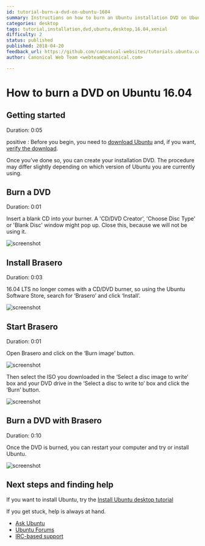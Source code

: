 ```yaml
---
id: tutorial-burn-a-dvd-on-ubuntu-1604
summary: Instructions on how to burn an Ubuntu installation DVD on Ubuntu with Brasero
categories: desktop
tags: tutorial,installation,dvd,ubuntu,desktop,16.04,xenial
difficulty: 2
status: published
published: 2018-04-20
feedback_url: https://github.com/canonical-websites/tutorials.ubuntu.com/issues
author: Canonical Web Team <webteam@canonical.com>

---
```


# How to burn a DVD on Ubuntu 16.04

## Getting started
Duration: 0:05

positive
: Before you begin, you need to [download Ubuntu](https://www.ubuntu.com/download) and, if you want, [verify the download](/tutorial/tutorial-how-to-verify-ubuntu).

Once you’ve done so, you can create your installation DVD. The procedure may differ slightly depending on which version of Ubuntu you are currently using.

## Burn a DVD
Duration: 0:01

Insert a blank CD into your burner. A 'CD/DVD Creator', 'Choose Disc Type' or 'Blank Disc' window might pop up. Close this, because we will not be using it.

![screenshot](https://assets.ubuntu.com/v1/d7c64451-download-desktop-burn-a-dvd-on-ubuntu-1.jpg)

## Install Brasero
Duration: 0:03

16.04 LTS no longer comes with a CD/DVD burner, so using the Ubuntu Software Store, search for ‘Brasero’ and click ‘Install’.

![screenshot](https://assets.ubuntu.com/v1/41d04a0c-download-desktop-burn-a-dvd-on-ubuntu-2.jpg)

## Start Brasero
Duration: 0:01

Open Brasero and click on the ‘Burn image’ button.

![screenshot](https://assets.ubuntu.com/v1/0184442a-download-desktop-burn-a-dvd-on-ubuntu-3.jpg)

Then select the ISO you downloaded in the ‘Select a disc image to write’ box and your DVD drive in the ‘Select a disc to write to’ box and click the ‘Burn’ button.

![screenshot](https://assets.ubuntu.com/v1/cd309124-download-desktop-burn-a-dvd-on-ubuntu-4.jpg)

## Burn a DVD with Brasero
Duration: 0:10

Once the DVD is burned, you can restart your computer and try or install Ubuntu.

![screenshot](https://assets.ubuntu.com/v1/29cc6f88-download-desktop-burn-a-dvd-on-ubuntu-5.jpg)

## Next steps and finding help

If you want to install Ubuntu, try the [Install Ubuntu desktop tutorial](/tutorial/tutorial-install-ubuntu-desktop)

If you get stuck, help is always at hand.

* [Ask Ubuntu](https://askubuntu.com/)
* [Ubuntu Forums](https://ubuntuforums.org/)
* [IRC-based support](https://wiki.ubuntu.com/IRC/ChannelList)

